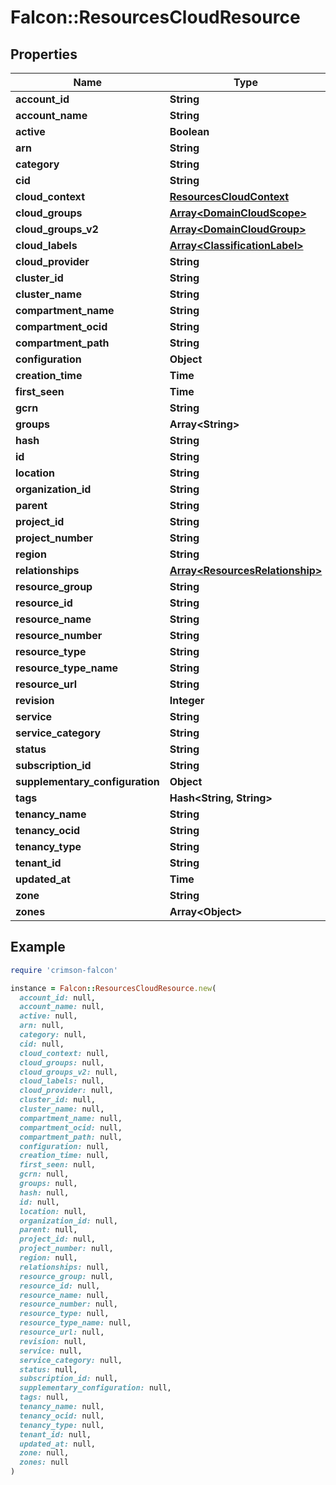 # Falcon::ResourcesCloudResource

## Properties

| Name | Type | Description | Notes |
| ---- | ---- | ----------- | ----- |
| **account_id** | **String** |  | [optional] |
| **account_name** | **String** |  | [optional] |
| **active** | **Boolean** |  | [optional] |
| **arn** | **String** |  | [optional] |
| **category** | **String** |  | [optional] |
| **cid** | **String** |  | [optional] |
| **cloud_context** | [**ResourcesCloudContext**](ResourcesCloudContext.md) |  | [optional] |
| **cloud_groups** | [**Array&lt;DomainCloudScope&gt;**](DomainCloudScope.md) |  | [optional] |
| **cloud_groups_v2** | [**Array&lt;DomainCloudGroup&gt;**](DomainCloudGroup.md) |  | [optional] |
| **cloud_labels** | [**Array&lt;ClassificationLabel&gt;**](ClassificationLabel.md) |  | [optional] |
| **cloud_provider** | **String** |  | [optional] |
| **cluster_id** | **String** |  | [optional] |
| **cluster_name** | **String** |  | [optional] |
| **compartment_name** | **String** |  | [optional] |
| **compartment_ocid** | **String** |  | [optional] |
| **compartment_path** | **String** |  | [optional] |
| **configuration** | **Object** |  | [optional] |
| **creation_time** | **Time** |  | [optional] |
| **first_seen** | **Time** |  | [optional] |
| **gcrn** | **String** |  | [optional] |
| **groups** | **Array&lt;String&gt;** |  | [optional] |
| **hash** | **String** |  | [optional] |
| **id** | **String** |  | [optional] |
| **location** | **String** |  | [optional] |
| **organization_id** | **String** |  | [optional] |
| **parent** | **String** |  | [optional] |
| **project_id** | **String** |  | [optional] |
| **project_number** | **String** |  | [optional] |
| **region** | **String** |  | [optional] |
| **relationships** | [**Array&lt;ResourcesRelationship&gt;**](ResourcesRelationship.md) |  | [optional] |
| **resource_group** | **String** |  | [optional] |
| **resource_id** | **String** |  | [optional] |
| **resource_name** | **String** |  | [optional] |
| **resource_number** | **String** |  | [optional] |
| **resource_type** | **String** |  | [optional] |
| **resource_type_name** | **String** |  | [optional] |
| **resource_url** | **String** |  | [optional] |
| **revision** | **Integer** |  | [optional] |
| **service** | **String** |  | [optional] |
| **service_category** | **String** |  | [optional] |
| **status** | **String** |  | [optional] |
| **subscription_id** | **String** |  | [optional] |
| **supplementary_configuration** | **Object** |  | [optional] |
| **tags** | **Hash&lt;String, String&gt;** |  | [optional] |
| **tenancy_name** | **String** |  | [optional] |
| **tenancy_ocid** | **String** |  | [optional] |
| **tenancy_type** | **String** |  | [optional] |
| **tenant_id** | **String** |  | [optional] |
| **updated_at** | **Time** |  | [optional] |
| **zone** | **String** |  | [optional] |
| **zones** | **Array&lt;Object&gt;** |  | [optional] |

## Example

```ruby
require 'crimson-falcon'

instance = Falcon::ResourcesCloudResource.new(
  account_id: null,
  account_name: null,
  active: null,
  arn: null,
  category: null,
  cid: null,
  cloud_context: null,
  cloud_groups: null,
  cloud_groups_v2: null,
  cloud_labels: null,
  cloud_provider: null,
  cluster_id: null,
  cluster_name: null,
  compartment_name: null,
  compartment_ocid: null,
  compartment_path: null,
  configuration: null,
  creation_time: null,
  first_seen: null,
  gcrn: null,
  groups: null,
  hash: null,
  id: null,
  location: null,
  organization_id: null,
  parent: null,
  project_id: null,
  project_number: null,
  region: null,
  relationships: null,
  resource_group: null,
  resource_id: null,
  resource_name: null,
  resource_number: null,
  resource_type: null,
  resource_type_name: null,
  resource_url: null,
  revision: null,
  service: null,
  service_category: null,
  status: null,
  subscription_id: null,
  supplementary_configuration: null,
  tags: null,
  tenancy_name: null,
  tenancy_ocid: null,
  tenancy_type: null,
  tenant_id: null,
  updated_at: null,
  zone: null,
  zones: null
)
```

